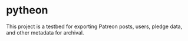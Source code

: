 # pytheon

This project is a testbed for exporting Patreon posts, users, pledge data, and other metadata for archival.
